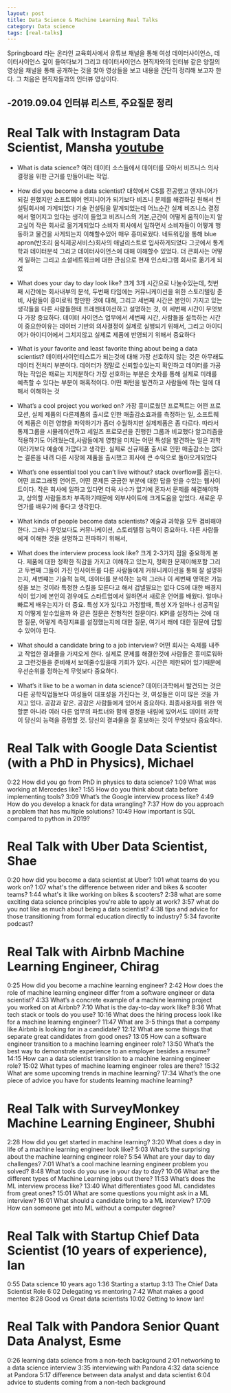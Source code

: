 ```yaml
---
layout: post
title: Data Science & Machine Learning Real Talks
category: Data science
tags: [real-talks] 
---
```


Springboard 라는 온라인 교육회사에서 유튜브 채널을 통해 여성 데이터사이언스, 데이터사이언스 깊이 들여다보기 그리고 데이터사이언스 현직자와의 인터뷰 같은 양질의 영상을 채널을 통해 공개하는 것을
찾아 영상들을 보고 내용을 간단히 정리해 보고자 한다. 그 처음은 현직자들과의 인터뷰 영상이다.
      
-2019.09.04 인터뷰 리스트, 주요질문 정리
-

# Real Talk with Instagram Data Scientist, Mansha [youtube](https://www.youtube.com/watch?v=dYZJxhYjBE8)
- What is data science?
여러 데이터 소스들에서 데이터를 모아서 비즈니스 의사결정을 위한 근거를 만들어내는 작업.  

- How did you become a data scientist?
대학에서 CS를 전공했고 엔지니어가 되길 원했지만 소프트웨어 엔지니어가 되기보다 비즈니 문제를 해결하길 원해서 컨설팅회사에 가게되었다
기술 컨설팅을 맡게되었는데 어느순간 실제 비즈니스 결정에서 멀어지고 있다는 생각이 들었고 비즈니스의 기본,근간이 어떻게 움직이는지 알고싶어 작은 회사로 옮기게되었다
소비자 회사에서 일하면서 소비자들이 어떻게 행동하고 물건을 사게되는지 이해할수있어 매우 흥미로웠다. 네트워킹을 통해 blue apron(반조리 음식제공서비스)회사의 애널리스트로 입사하게되었다
그곳에서 통계학과 데이터분석 그리고 데이터사이언스에 대해 이해할수 있었다. 더 큰회사는 어떻게 일하는 그리고 소셜네트워크에 대한 관심으로 현재 인스타그램 회사로 옮기게 되었

- What does your day to day look like?
크게 3개 시간으로 나눌수있는데, 첫번째 시간에는 회사내부의 분석, 두번째 타임에는 커뮤니케이션을 위한 스토리텔링 준비, 사람들이 흥미로워 할만한 것에 대해,
그리고 세번째 시간은 본인이 가지고 있는 생각들을 다른 사람들한테 프레젠테이션하고 설명하는 것, 이 세번째 시간이 무엇보다 가장 중요하다.
데이터 사이언스 업무에서 세번째 시간, 사람들을 설득하는 시간이 중요한이유는 데이터 기반의 의사결정이 실제로 실행되기 위해서, 그리고 아이디어가 아이디어에서 그치지않고 실제로 제품에 반영되기 위해서 중요하다

- What is your favorite and least favorite thing about being a data scientist?
데이터사이언티스트가 되는것에 대해 가장 선호하지 않는 것은 아무래도 데이터 전처리 부분이다. 데이터가 정말로 신뢰할수있는지 확인하고 데이터를 가공하는 작업은 때로는 지저분하다
가장 선호하는 부분은 숫자를 통해 실제로 미래를 예측할 수 있다는 부분이 매혹적이다. 어떤 패턴을 발견하고 사람들에 하는 일에 대해서 이해하는 것

- What’s a cool project you worked on?
가장 흥미로웠던 프로젝트는 어떤 프로모션, 실제 제품의 다른제품의 출시로 인한 매출감소효과를 측정하는 일,
소프트웨어 제품은 이런 영향을 파악하기가 좀더 수월하지만 실제제품은 좀 다르다. 따라서 통제그룹을 시뮬레이션하고 세일즈 프로모션을 진행한 그룹과 비교했다
알고리즘을 적용하기도 어려웠는데,사람들에게 영향을 미치는 어떤 특성을 발견하는 일은 과학이라기보다 예술에 가깝다고 생각한.
실제로 신규제품 출시로 인한 매출감소는 없다는 결론을 내려 다른 시장에 제품을 출시했고 회사에 큰 수익으로 돌아오게되었다

- What’s one essential tool you can’t live without?
stack overflow를 꼽는다. 어떤 프로그래밍 언어든, 어떤 문제든 궁금한 부분에 대한 답을 얻을 수있는 웹사이트이다.
작은 회사에 일하고 있다면 더욱 사수가 없기에 혼자서 문제를 해결해야하고, 상의할 사람들조차 부족하기때문에 외부사이트에 크게도움을 얻었다.
새로운 무언가를 배우기에 좋다고 생각한다. 

- What kinds of people become data scientists?
예술과 과학을 모두 겸비해야한다. 그러나 무엇보다도 커뮤니케이션, 스토리텔링 능력이 중요하다. 다른 사람들에게 이해한 것을 설명하고 전파하기 위해서,
 
- What does the interview process look like?
크게 2-3가지 점을 중요하게 본다. 제품에 대한 정확한 직감을 가지고 이해하고 있는지, 정확한 문제이해포함 그리고 두번째 그들이 가진 인사이트를 다른 사람들에게 
커뮤니케이션을 통해 잘 설명하는지, 세번쨰는 기술적 능력, 데이터를 분석하는 능력 그러나 이 세번째 영역은 가능성을 보는 것이라 특정한 스킬을 모른다고 해서 겁낼필요는 없다
CS에 대한 배경지식이 있기에 본인의 경우에도 스타트업에서 일하면서 새로운 언어를 배웠다. 얼마나 빠르게 배우는지가 더 중요.
특성 X가 있다고 가정할때, 특성 X가 얼마나 성공적일지 어떻게 알수있을까 와 같은 질문은 전형적인 질문이다. 
KPI를 설정하는 것에 대한 질문, 어떻게 측정지표를 설정했는지에 대한 질문, 여기서 왜에 대한 질문에 답할수 있어야 한다.

- What should a candidate bring to a job interview?
어떤 회사는 숙제를 내주고 작업한 결과물을 가져오게 한다. 실제로 문제를 해결한것에 사람들은 흥미로워하고 그런것들을 준비해서 보여줄수있을때 기회가 있다.
시간은 제한되어 있기때문에 우선순위를 정하는게 무엇보다 중요하다.

- What’s it like to be a woman in data science?
데이터과학에서 발견되는 것은 다른 공학직업들보다 여성들이 대표성을 가진다는 것, 여성들은 이미 많은 것을 가지고 있다. 공감과 같은.
공감은 사람들에게 있어서 중요하다. 최종사용자를 위한 역할뿐 아니라 여러 다른 업무의 파트너와 함께 결정을 내림에 있어서도
데이터 과학이 당신의 능력을 증명할 것. 당신의 결과물을 잘 홍보하는 것이 무엇보다 중요하다. 

    
        
# Real Talk with Google Data Scientist (with a PhD in Physics), Michael
0:22 How did you go from PhD in physics to data science?
1:09 What was working at Mercedes like?
1:55 How do you think about data before implementing tools?
3:09 What’s the Google interview process like?
4:49 How do you develop a knack for data wrangling?
7:37 How do you approach a problem that has multiple solutions? 
10:49 How important is SQL compared to python in 2019?  

# Real Talk with Uber Data Scientist, Shae
0:20 how did you become a data scientist at Uber?
1:01 what teams do you work on?
1:07 what's the difference between rider and bikes & scooter teams?
1:44 what's it like working on bikes & scooters?
2:38 what are some exciting data science principles you're able to apply at work?
3:57 what do you not like as much about being a data scientist?
4:38 tips and advice for those transitioning from formal education directly to industry?
5:34 favorite podcast?  

# Real Talk with Airbnb Machine Learning Engineer, Chirag
0:25 How did you become a machine learning engineer?
2:42 How does the role of machine learning engineer differ from a software engineer or data scientist?
4:33 What’s a concrete example of a machine learning project you worked on at Airbnb?
7:10 What is the day-to-day work like?
8:36 What tech stack or tools do you use?
10:16 What does the hiring process look like for a machine learning engineer?
11:47 What are 3-5 things that a company like Airbnb is looking for in a candidate?
12:12 What are some things that separate great candidates from good ones?
13:05 How can a software engineer transition to a machine learning engineer role?
13:50 What’s the best way to demonstrate experience to an employer besides a resume?
14:15 How can a data scientist transition to a machine learning engineer role?
15:02 What types of machine learning engineer roles are there?
15:32 What are some upcoming trends in machine learning?
17:34 What’s the one piece of advice you have for students learning machine learning?  

# Real Talk with SurveyMonkey Machine Learning Engineer, Shubhi
2:28 How did you get started in machine learning?
3:20 What does a day in life of a machine learning engineer look like?
5:03 What’s the surprising about the machine learning engineer role?
5:54 What are your day to day challenges?
7:01 What’s a cool machine learning engineer problem you solved?
8:48 What tools do you use in your day to day?
10:06 What are the different types of Machine Learning jobs out there?
11:53 What’s does the ML interview process like?
13:40 What differentiates good ML candidates from great ones?
15:01 What are some questions you might ask in a ML interview?
16:01 What should a candidate bring to a ML interview?
17:09 How can someone get into ML without a computer degree?  

# Real Talk with Startup Chief Data Scientist (10 years of experience), Ian
0:55 Data science 10 years ago
1:36 Starting a startup
3:13 The Chief Data Scientist Role
6:02 Delegating vs mentoring
7:42 What makes a good mentee
8:28 Good vs Great data scientists
10:02 Getting to know Ian!  

# Real Talk with Pandora Senior Quant Data Analyst, Esme
0:26 learning data science from a non-tech background
2:01 networking to a data science interview
3:35 interviewing with Pandora
4:32 data science at Pandora
5:17 difference between data analyst and data scientist
6:04 advice to students coming from a non-tech background  


